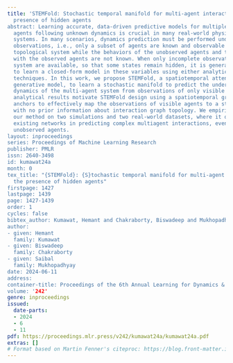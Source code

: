 ```yaml
---
title: 'STEMFold: Stochastic temporal manifold for multi-agent interactions in the
  presence of hidden agents
abstract: Learning accurate, data-driven predictive models for multiple interacting
  agents following unknown dynamics is crucial in many real-world physical and social
  systems. In many scenarios, dynamics prediction must be performed under incomplete
  observations, i.e., only a subset of agents are known and observable from a larger
  topological system while the behaviors of the unobserved agents and their interactions
  with the observed agents are not known. When only incomplete observations of a dynamical
  system are available, so that some states remain hidden, it is generally not possible
  to learn a closed-form model in these variables using either analytic or data-driven
  techniques. In this work, we propose STEMFold, a spatiotemporal attention-based
  generative model, to learn a stochastic manifold to predict the underlying unmeasured
  dynamics of the multi-agent system from observations of only visible agents. Our
  analytical results motivate STEMFold design using a spatiotemporal graph with time
  anchors to effectively map the observations of visible agents to a stochastic manifold
  with no prior information about interaction graph topology. We empirically evaluated
  our method on two simulations and two real-world datasets, where it outperformed
  existing networks in predicting complex multiagent interactions, even with many
  unobserved agents.
layout: inproceedings
series: Proceedings of Machine Learning Research
publisher: PMLR
issn: 2640-3498
id: kumawat24a
month: 0
tex_title: "{STEMFold}: {S}tochastic temporal manifold for multi-agent interactions in
  the presence of hidden agents"
firstpage: 1427
lastpage: 1439
page: 1427-1439
order: 1
cycles: false
bibtex_author: Kumawat, Hemant and Chakraborty, Biswadeep and Mukhopadhyay, Saibal
author:
- given: Hemant
  family: Kumawat
- given: Biswadeep
  family: Chakraborty
- given: Saibal
  family: Mukhopadhyay
date: 2024-06-11
address:
container-title: Proceedings of the 6th Annual Learning for Dynamics & Control Conference
volume: '242'
genre: inproceedings
issued:
  date-parts:
  - 2024
  - 6
  - 11
pdf: https://proceedings.mlr.press/v242/kumawat24a/kumawat24a.pdf
extras: []
# Format based on Martin Fenner's citeproc: https://blog.front-matter.io/posts/citeproc-yaml-for-bibliographies/
---
```

